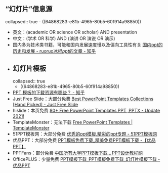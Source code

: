 ## “幻灯片”信息源
collapsed:: true
	- ((64868283-e81b-4965-80b5-60f914a98850))
- 英文：(academic OR science OR scholar) AND presentation
- 中文：(学术 OR 科学) AND (演讲 OR 演说 OR 演示)
- 国内多为技术类书籍，可能和国内发展速度慢以及偏向工具性有关 [国内ppt的历史和发展 - ruoruo冰棍<em>ppt</em>的文章 - 知乎](https://zhuanlan.Zhihu.Com/p/28811164)
- ## 幻灯片模板
  collapsed:: true
	- ((64868283-e81b-4965-80b5-60f914a98850))
- [PPT 模板的下载资源有哪些？ - 知乎](https://www.zhihu.com/question/19644160/answer/74478446)
- Just Free Slide：大部分免费 [Best PowerPoint Templates Collections [Hand Picked] - Just Free Slide](https://justfreeslide.com/powerpoint-templates/)
- hislide：本页免费 [80+ Free PowerPoint Templates PPT, PPTX - Update 2021!](https://hislide.io/free-powerpoint-templates/)
- TemplateMonster：无法下载 [Free PowerPoint Templates | TemplateMonster](https://www.templatemonster.com/free-powerpoint-templates/?utm_campaign=blog_site_sjwuny&utm_source=sjwuny&utm_medium=referral&aff=sjwuny)
- 51PPT模板网：大部分免费 [优秀的ppt模板,精彩的ppt专题 - 51PPT模板网](https://www.51pptmoban.com/pptzhuanti.html)
- 优品PPT：大部分免费 [PPT模板免费下载_精美免费PPT模板下载 -【优品PPT】](https://www.ypppt.com/)
- PPTFans：部分免费 [中国所有大学PPT模板下载 _ PPT设计教程网](https://www.pptfans.cn/xxppt#shanxisheng)
- OfficePLUS：少量免费 [PPT模板下载_PPT模板免费下载_幻灯片模板下载 - 优品PPT](https://www.ypppt.com/moban/)